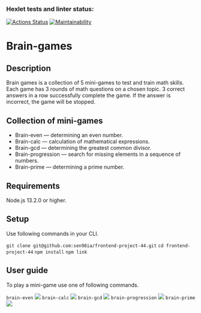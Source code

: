 ### Hexlet tests and linter status:
[![Actions Status](https://github.com/sen98ia/frontend-project-44/actions/workflows/hexlet-check.yml/badge.svg)](https://github.com/sen98ia/frontend-project-44/actions)
[![Maintainability](https://api.codeclimate.com/v1/badges/9f6bf81ed8294e19ccf6/maintainability)](https://codeclimate.com/github/sen98ia/frontend-project-44/maintainability)

<h1>Brain-games</h1>
<h2>Description</h2>
<p>Brain games is a collection of 5 mini-games to test and train math skills. Each game has 3 rounds of math questions on a chosen topic. 3 correct answers in a row successfully complete the game. If the answer is incorrect, the game will be stopped.</p>

<h2>Сollection of mini-games</h2>
<ul>
<li>Brain-even — determining an even number.</li>
<li>Brain-calc — calculation of mathematical expressions.</li>
<li>Brain-gcd — determining the greatest common divisor.</li>
<li>Brain-progression — search for missing elements in a sequence of numbers.</li>
<li>Brain-prime — determining a prime number.</li>
</ul>

<h2>Requirements</h2>
<p>Node.js 13.2.0 or higher.</p>

<h2>Setup</h2>
<p>Use following commands in your CLI.</p>
<code>git clone git@github.com:sen98ia/frontend-project-44.git</code>
<code>cd frontend-project-44</code>
<code>npm install</code>
<code>npm link</code>

<h2>User guide</h2>
<p>To play a mini-game use one of following commands.</p>
<code>brain-even</code>
<a href="https://asciinema.org/a/KEMSwxZtixsEiFBJg5w730f0F" target="_blank"><img src="https://asciinema.org/a/KEMSwxZtixsEiFBJg5w730f0F.svg" /></a>
<code>brain-calc</code>
<a href="https://asciinema.org/a/uSGeQaXu5WnAaESxWmLV28nlW" target="_blank"><img src="https://asciinema.org/a/uSGeQaXu5WnAaESxWmLV28nlW.svg" /></a>
<code>brain-gcd</code>
<a href="https://asciinema.org/a/TLsoezKKE912k5VCup149atUa" target="_blank"><img src="https://asciinema.org/a/TLsoezKKE912k5VCup149atUa.svg" /></a>
<code>brain-progression</code>
<a href="https://asciinema.org/a/w4JkV9QQcfexyccXVxPKK2zom" target="_blank"><img src="https://asciinema.org/a/w4JkV9QQcfexyccXVxPKK2zom.svg" /></a>
<code>brain-prime</code>
<a href="https://asciinema.org/a/OSxJUjJLjntnejLOcAwlWCU5E" target="_blank"><img src="https://asciinema.org/a/OSxJUjJLjntnejLOcAwlWCU5E.svg" /></a>